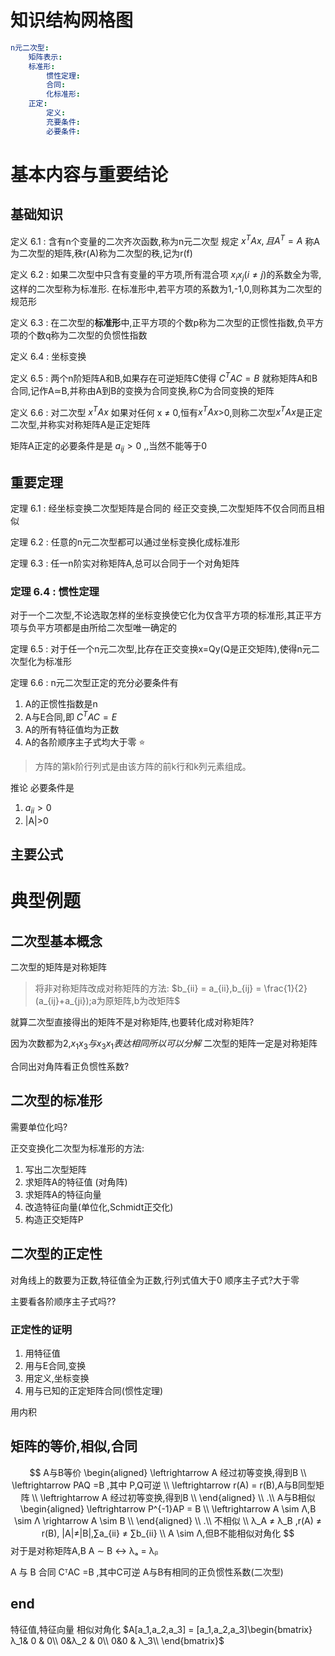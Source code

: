 # 知识结构网格图
```yaml
n元二次型:
    矩阵表示:
    标准形:
        惯性定理:
        合同:
        化标准形:
    正定:
        定义:
        充要条件:
        必要条件:
```
# 基本内容与重要结论

## 基础知识
定义 6.1 :
含有n个变量的二次齐次函数,称为n元二次型
规定 $x^TAx,且A^T=A$ 
称A为二次型的矩阵,秩r(A)称为二次型的秩,记为r(f)

定义 6.2 :
如果二次型中只含有变量的平方项,所有混合项 $x_i x_j(i \neq j)$的系数全为零,这样的二次型称为标准形.
在标准形中,若平方项的系数为1,-1,0,则称其为二次型的规范形

定义 6.3 :
在二次型的**标准形**中,正平方项的个数p称为二次型的正惯性指数,负平方项的个数q称为二次型的负惯性指数

定义 6.4 :
坐标变换

定义 6.5 :
两个n阶矩阵A和B,如果存在可逆矩阵C使得
$C^TAC = B$ 
就称矩阵A和B合同,记作A≃B,并称由A到B的变换为合同变换,称C为合同变换的矩阵

定义 6.6 :
对二次型 $x^TAx$ 如果对任何 x ≠ 0,恒有$x^TAx$>0,则称二次型$x^TAx$是正定二次型,并称实对称矩阵A是正定矩阵

矩阵A正定的必要条件是是 $a_{ij}>0$ ,,当然不能等于0


## 重要定理
定理 6.1 :
经坐标变换二次型矩阵是合同的
经正交变换,二次型矩阵不仅合同而且相似

定理 6.2 :
任意的n元二次型都可以通过坐标变换化成标准形

定理 6.3 :
任一n阶实对称矩阵A,总可以合同于一个对角矩阵

### 定理 6.4 : 惯性定理
对于一个二次型,不论选取怎样的坐标变换使它化为仅含平方项的标准形,其正平方项与负平方项都是由所给二次型唯一确定的

定理 6.5 :
对于任一个n元二次型,比存在正交变换x=Qy(Q是正交矩阵),使得n元二次型化为标准形

定理 6.6 :
n元二次型正定的充分必要条件有
1. A的正惯性指数是n
2. A与E合同,即 $C^TAC = E$ 
3. A的所有特征值均为正数
4. A的各阶顺序主子式均大于零 :star:

> 方阵的第k阶行列式是由该方阵的前k行和k列元素组成。

推论 必要条件是
1. $a_{ii}>0$ 
2. |A|>0



## 主要公式
# 典型例题
## 二次型基本概念
二次型的矩阵是对称矩阵
> 将非对称矩阵改成对称矩阵的方法:
> $b_{ii} = a_{ii},b_{ij} = \frac{1}{2}(a_{ij}+a_{ji});a为原矩阵,b为改矩阵$ 

就算二次型直接得出的矩阵不是对称矩阵,也要转化成对称矩阵?

因为次数都为2,$x_1 x_3 与 x_3 x_1 表达相同所以可以分解$ 
二次型的矩阵一定是对称矩阵

合同出对角阵看正负惯性系数?

## 二次型的标准形

需要单位化吗?

正交变换化二次型为标准形的方法:
1. 写出二次型矩阵
2. 求矩阵A的特征值 (对角阵)
3. 求矩阵A的特征向量
4. 改造特征向量(单位化,Schmidt正交化)
5. 构造正交矩阵P

## 二次型的正定性
对角线上的数要为正数,特征值全为正数,行列式值大于0
顺序主子式?大于零

主要看各阶顺序主子式吗??


### 正定性的证明
1. 用特征值
2. 用与E合同,变换
3. 用定义,坐标变换 
4. 用与已知的正定矩阵合同(惯性定理)

用内积




## 矩阵的等价,相似,合同
$$
A与B等价 
\begin{aligned}
    \leftrightarrow A 经过初等变换,得到B \\
    \leftrightarrow PAQ =B ,其中 P,Q可逆 \\
    \leftrightarrow r(A) = r(B),A与B同型矩阵 \\
    \leftrightarrow A 经过初等变换,得到B \\
\end{aligned}
\\ 
.\\
A与B相似 
\begin{aligned}
    \leftrightarrow P^{-1}AP = B \\
    \leftrightarrow A \sim Λ,B \sim Λ \rightarrow  A \sim B \\
\end{aligned}
\\
.\\
不相似 \\
λ_A ≠ λ_B ,r(A) ≠ r(B), |A|≠|B|,∑a_{ii} ≠ ∑b_{ii} \\
A \sim Λ,但B不能相似对角化
$$
对于是对称矩阵A,B 
A ∼ B ↔ λₐ  = λᵦ

A 与 B 合同
CᵀAC =B ,其中C可逆
A与B有相同的正负惯性系数(二次型)



## end

特征值,特征向量 相似对角化
$A[a_1,a_2,a_3] = [a_1,a_2,a_3]\begin{bmatrix}
    λ_1& 0 & 0\\
    0&λ_2 & 0\\
    0&0 & λ_3\\
\end{bmatrix}$ 